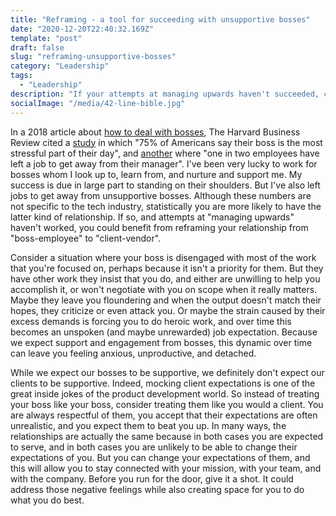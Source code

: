 ```yaml
---
title: "Reframing - a tool for succeeding with unsupportive bosses"
date: "2020-12-20T22:40:32.169Z"
template: "post"
draft: false
slug: "reframing-unsupportive-bosses"
category: "Leadership"
tags:
  - "Leadership"
description: "If your attempts at managing upwards haven't succeeded, consider reframing your relationship from \"boss-employee\" to \"client-vendor.\""
socialImage: "/media/42-line-bible.jpg"
---
```


In a 2018 article about [how to deal with bosses](https://hbr.org/2018/09/what-to-do-when-you-have-a-bad-boss), The Harvard Business Review cited a [study](https://www.hoganassessments.com/wp-content/uploads/2014/08/Stress_Health_eBook_Final.pdf) in which "75% of Americans say their boss is the most stressful part of their day", and [another](https://www.gallup.com/services/182216/state-american-manager-report.aspx) where "one in two employees have left a job to get away from their manager". I've been very lucky to work for bosses whom I look up to, learn from, and nurture and support me. My success is due in large part to standing on their shoulders. But I've also left jobs to get away from unsupportive bosses. Although these numbers are not specific to the tech industry, statistically you are more likely to have the latter kind of relationship. If so, and attempts at "managing upwards" haven't worked, you could benefit from reframing your relationship from "boss-employee" to "client-vendor".

Consider a situation where your boss is disengaged with most of the work that you're focused on, perhaps because it isn't a priority for them. But they have other work they insist that you do, and either are unwilling to help you accomplish it, or won't negotiate with you on scope when it really matters. Maybe they leave you floundering and when the output doesn't match their hopes, they criticize or even attack you. Or maybe the strain caused by their excess demands is forcing you to do heroic work, and over time this becomes an unspoken (and maybe unrewarded) job expectation. Because we expect support and engagement from bosses, this dynamic over time can leave you feeling anxious, unproductive, and detached. 

While we expect our bosses to be supportive, we definitely don't expect our clients to be supportive. Indeed, mocking client expectations is one of the great inside jokes of the product development world. So instead of treating your boss like your boss, consider treating them like you would a client. You are always respectful of them, you accept that their expectations are often unrealistic, and you expect them to beat you up. In many ways, the relationships are actually the same because in both cases you are expected to serve, and in both cases you are unlikely to be able to change their expectations of you. But you can change your expectations of them, and this will allow you to stay connected with your mission, with your team, and with the company. Before you run for the door, give it a shot. It could address those negative feelings while also creating space for you to do what you do best. 